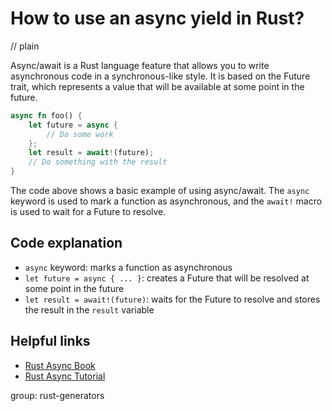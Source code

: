 # How to use an async yield in Rust?
// plain

Async/await is a Rust language feature that allows you to write asynchronous code in a synchronous-like style. It is based on the Future trait, which represents a value that will be available at some point in the future.

```rust
async fn foo() {
    let future = async {
        // Do some work
    };
    let result = await!(future);
    // Do something with the result
}
```

The code above shows a basic example of using async/await. The `async` keyword is used to mark a function as asynchronous, and the `await!` macro is used to wait for a Future to resolve.

## Code explanation


- `async` keyword: marks a function as asynchronous
- `let future = async { ... }`: creates a Future that will be resolved at some point in the future
- `let result = await!(future)`: waits for the Future to resolve and stores the result in the `result` variable

## Helpful links

- [Rust Async Book](https://rust-lang.github.io/async-book/)
- [Rust Async Tutorial](https://rust-lang.github.io/async-book/01_getting_started/01_chapter.html)

group: rust-generators